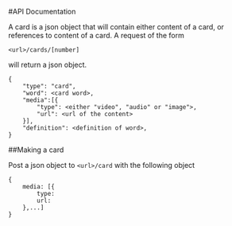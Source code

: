 #API Documentation

A card is a json object that will contain either content of a card, or
references to content of a card. A request of the form

    <url>/cards/[number]

will return a json object.

    {
        "type": "card",
        "word": <card word>,
        "media":[{
            "type": <either "video", "audio" or "image">,
            "url": <url of the content>
        }],
        "definition": <definition of word>,
    }



##Making a card

Post a json object to `<url>/card` with the following object

```
{
    media: [{
        type: 
        url: 
    },...]
}
```
